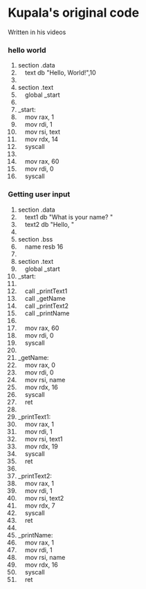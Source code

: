 
# Kupala's original code
Written in his videos



### hello world

<div><ol class="asm"><li class="li1"><div class="de1"><span class="kw5">section</span> <span class="kw5">.data</span></div></li>
<li class="li1"><div class="de1">&nbsp; &nbsp; text <span class="kw5">db</span> <span class="st0">"Hello, World!"</span><span class="sy1">,</span><span class="nu0">10</span></div></li>
<li class="li1"><div class="de1">&nbsp;</div></li>
<li class="li1"><div class="de1"><span class="kw5">section</span> <span class="kw5">.text</span></div></li>
<li class="li1"><div class="de1">&nbsp; &nbsp; <span class="kw5">global</span> _start</div></li>
<li class="li1"><div class="de1">&nbsp;</div></li>
<li class="li1"><div class="de1">_start<span class="sy1">:</span></div></li>
<li class="li1"><div class="de1">&nbsp; &nbsp; <span class="kw1">mov</span> <span class="kw4">rax</span><span class="sy1">,</span> <span class="nu0">1</span></div></li>
<li class="li1"><div class="de1">&nbsp; &nbsp; <span class="kw1">mov</span> <span class="kw4">rdi</span><span class="sy1">,</span> <span class="nu0">1</span></div></li>
<li class="li1"><div class="de1">&nbsp; &nbsp; <span class="kw1">mov</span> <span class="kw4">rsi</span><span class="sy1">,</span> text</div></li>
<li class="li1"><div class="de1">&nbsp; &nbsp; <span class="kw1">mov</span> <span class="kw4">rdx</span><span class="sy1">,</span> <span class="nu0">14</span></div></li>
<li class="li1"><div class="de1">&nbsp; &nbsp; <span class="kw1">syscall</span></div></li>
<li class="li1"><div class="de1">&nbsp;</div></li>
<li class="li1"><div class="de1">&nbsp; &nbsp; <span class="kw1">mov</span> <span class="kw4">rax</span><span class="sy1">,</span> <span class="nu0">60</span></div></li>
<li class="li1"><div class="de1">&nbsp; &nbsp; <span class="kw1">mov</span> <span class="kw4">rdi</span><span class="sy1">,</span> <span class="nu0">0</span></div></li>
<li class="li1"><div class="de1">&nbsp; &nbsp; <span class="kw1">syscall</span></div></li>
</ol></div>

### Getting user input

<div><ol class="asm"><li class="li1"><div class="de1"><span class="kw5">section</span> <span class="kw5">.data</span></div></li>
<li class="li1"><div class="de1">&nbsp; &nbsp; text1 <span class="kw5">db</span> <span class="st0">"What is your name? "</span></div></li>
<li class="li1"><div class="de1">&nbsp; &nbsp; text2 <span class="kw5">db</span> <span class="st0">"Hello, "</span></div></li>
<li class="li1"><div class="de1">&nbsp;</div></li>
<li class="li1"><div class="de1"><span class="kw5">section</span> <span class="kw5">.bss</span></div></li>
<li class="li1"><div class="de1">&nbsp; &nbsp; name <span class="kw5">resb</span> <span class="nu0">16</span></div></li>
<li class="li1"><div class="de1">&nbsp;</div></li>
<li class="li1"><div class="de1"><span class="kw5">section</span> <span class="kw5">.text</span></div></li>
<li class="li1"><div class="de1">&nbsp; &nbsp; <span class="kw5">global</span> _start</div></li>
<li class="li1"><div class="de1">_start<span class="sy1">:</span></div></li>
<li class="li1"><div class="de1">&nbsp;</div></li>
<li class="li1"><div class="de1">&nbsp; &nbsp; <span class="kw1">call</span> _printText1</div></li>
<li class="li1"><div class="de1">&nbsp; &nbsp; <span class="kw1">call</span> _getName</div></li>
<li class="li1"><div class="de1">&nbsp; &nbsp; <span class="kw1">call</span> _printText2</div></li>
<li class="li1"><div class="de1">&nbsp; &nbsp; <span class="kw1">call</span> _printName</div></li>
<li class="li1"><div class="de1">&nbsp;</div></li>
<li class="li1"><div class="de1">&nbsp; &nbsp; <span class="kw1">mov</span> <span class="kw4">rax</span><span class="sy1">,</span> <span class="nu0">60</span></div></li>
<li class="li1"><div class="de1">&nbsp; &nbsp; <span class="kw1">mov</span> <span class="kw4">rdi</span><span class="sy1">,</span> <span class="nu0">0</span></div></li>
<li class="li1"><div class="de1">&nbsp; &nbsp; <span class="kw1">syscall</span></div></li>
<li class="li1"><div class="de1">&nbsp;</div></li>
<li class="li1"><div class="de1">_getName<span class="sy1">:</span></div></li>
<li class="li1"><div class="de1">&nbsp; &nbsp; <span class="kw1">mov</span> <span class="kw4">rax</span><span class="sy1">,</span> <span class="nu0">0</span></div></li>
<li class="li1"><div class="de1">&nbsp; &nbsp; <span class="kw1">mov</span> <span class="kw4">rdi</span><span class="sy1">,</span> <span class="nu0">0</span></div></li>
<li class="li1"><div class="de1">&nbsp; &nbsp; <span class="kw1">mov</span> <span class="kw4">rsi</span><span class="sy1">,</span> name</div></li>
<li class="li1"><div class="de1">&nbsp; &nbsp; <span class="kw1">mov</span> <span class="kw4">rdx</span><span class="sy1">,</span> <span class="nu0">16</span></div></li>
<li class="li1"><div class="de1">&nbsp; &nbsp; <span class="kw1">syscall</span></div></li>
<li class="li1"><div class="de1">&nbsp; &nbsp; <span class="kw1">ret</span></div></li>
<li class="li1"><div class="de1">&nbsp;</div></li>
<li class="li1"><div class="de1">_printText1<span class="sy1">:</span></div></li>
<li class="li1"><div class="de1">&nbsp; &nbsp; <span class="kw1">mov</span> <span class="kw4">rax</span><span class="sy1">,</span> <span class="nu0">1</span></div></li>
<li class="li1"><div class="de1">&nbsp; &nbsp; <span class="kw1">mov</span> <span class="kw4">rdi</span><span class="sy1">,</span> <span class="nu0">1</span></div></li>
<li class="li1"><div class="de1">&nbsp; &nbsp; <span class="kw1">mov</span> <span class="kw4">rsi</span><span class="sy1">,</span> text1</div></li>
<li class="li1"><div class="de1">&nbsp; &nbsp; <span class="kw1">mov</span> <span class="kw4">rdx</span><span class="sy1">,</span> <span class="nu0">19</span></div></li>
<li class="li1"><div class="de1">&nbsp; &nbsp; <span class="kw1">syscall</span></div></li>
<li class="li1"><div class="de1">&nbsp; &nbsp; <span class="kw1">ret</span></div></li>
<li class="li1"><div class="de1">&nbsp;</div></li>
<li class="li1"><div class="de1">_printText2<span class="sy1">:</span></div></li>
<li class="li1"><div class="de1">&nbsp; &nbsp; <span class="kw1">mov</span> <span class="kw4">rax</span><span class="sy1">,</span> <span class="nu0">1</span></div></li>
<li class="li1"><div class="de1">&nbsp; &nbsp; <span class="kw1">mov</span> <span class="kw4">rdi</span><span class="sy1">,</span> <span class="nu0">1</span></div></li>
<li class="li1"><div class="de1">&nbsp; &nbsp; <span class="kw1">mov</span> <span class="kw4">rsi</span><span class="sy1">,</span> text2</div></li>
<li class="li1"><div class="de1">&nbsp; &nbsp; <span class="kw1">mov</span> <span class="kw4">rdx</span><span class="sy1">,</span> <span class="nu0">7</span></div></li>
<li class="li1"><div class="de1">&nbsp; &nbsp; <span class="kw1">syscall</span></div></li>
<li class="li1"><div class="de1">&nbsp; &nbsp; <span class="kw1">ret</span></div></li>
<li class="li1"><div class="de1">&nbsp;</div></li>
<li class="li1"><div class="de1">_printName<span class="sy1">:</span></div></li>
<li class="li1"><div class="de1">&nbsp; &nbsp; <span class="kw1">mov</span> <span class="kw4">rax</span><span class="sy1">,</span> <span class="nu0">1</span></div></li>
<li class="li1"><div class="de1">&nbsp; &nbsp; <span class="kw1">mov</span> <span class="kw4">rdi</span><span class="sy1">,</span> <span class="nu0">1</span></div></li>
<li class="li1"><div class="de1">&nbsp; &nbsp; <span class="kw1">mov</span> <span class="kw4">rsi</span><span class="sy1">,</span> name</div></li>
<li class="li1"><div class="de1">&nbsp; &nbsp; <span class="kw1">mov</span> <span class="kw4">rdx</span><span class="sy1">,</span> <span class="nu0">16</span></div></li>
<li class="li1"><div class="de1">&nbsp; &nbsp; <span class="kw1">syscall</span></div></li>
<li class="li1"><div class="de1">&nbsp; &nbsp; <span class="kw1">ret</span></div></li>
</ol></div>

